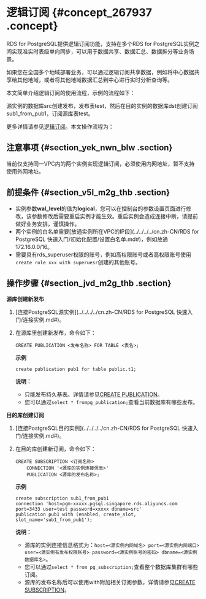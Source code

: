 # 逻辑订阅 {#concept_267937 .concept}

RDS for PostgreSQL提供逻辑订阅功能，支持在多个RDS for PostgreSQL实例之间实现准实时表级单向同步，可以用于数据共享、数据汇总、数据拆分等业务场景。

如果您在全国多个地域部署业务，可以通过逻辑订阅共享数据，例如将中心数据共享给其他地域，或者将其他地域数据汇总到中心进行实时分析查询等。

本文简单介绍逻辑订阅的使用流程，示例的流程如下：

源实例的数据库src创建发布，发布表test，然后在目的实例的数据库dst创建订阅sub1\_from\_pub1，订阅源库表test。

更多详情请参见[逻辑订阅](https://github.com/digoal/blog/blob/master/201702/20170227_01.md)。本文操作流程为：

## 注意事项 {#section_yek_nwn_blw .section}

当前仅支持同一VPC内的两个实例实现逻辑订阅，必须使用内网地址，暂不支持使用外网地址。

## 前提条件 {#section_v5l_m2g_thb .section}

-   实例参数**wal\_level**的值为**logical**，您可以在控制台的参数设置页面进行修改，该参数修改后需要重启实例才能生效。重启实例会造成连接中断，请提前做好业务安排，谨慎操作。
-   两个实例的白名单需要[放通实例所在VPC的IP段](../../../../cn.zh-CN/RDS for PostgreSQL 快速入门/初始化配置/设置白名单.md#)，例如放通172.16.0.0/16。
-   需要具有rds\_superuser权限的账号，例如高权限账号或者高权限账号使用`create role xxx with superuesr`创建的其他账号。

## 操作步骤 {#section_jvd_m2g_thb .section}

**源库创建新发布**

1.  [连接PostgreSQL源实例](../../../../cn.zh-CN/RDS for PostgreSQL 快速入门/连接实例.md#)。
2.  在源库里创建新发布，命令如下：

    ```
    CREATE PUBLICATION <发布名称> FOR TABLE <表名>;
    ```

    **示例**

    ```
    create publication pub1 for table public.t1;
    ```

    **说明：** 

    -   只能发布持久基表。详情请参见[CREATE PUBLICATION](https://www.postgresql.org/docs/10/sql-createpublication.html)。
    -   您可以通过`select * frompg_publication;`查看当前数据库有哪些发布。

**目的库创建订阅**

1.  [连接PostgreSQL目的实例](../../../../cn.zh-CN/RDS for PostgreSQL 快速入门/连接实例.md#)。
2.  在目的库创建新订阅，命令如下：

    ```
    CREATE SUBSCRIPTION <订阅名称>
        CONNECTION '<源库的实例连接信息>'
        PUBLICATION <源库的发布名称>;
    ```

    **示例**

    ```
    create subscription sub1_from_pub1 
    connection 'host=pgm-xxxxx.pgsql.singapore.rds.aliyuncs.com port=3433 user=test password=xxxxx dbname=src' 
    publication pub1 with (enabled, create_slot, slot_name='sub1_from_pub1');  
    ```

    **说明：** 

    -   源库的实例连接信息格式为：`host=<源实例内网域名> port=<源实例内网端口> user=<源实例有发布权限账号> password=<源实例账号的密码> dbname=<源实例数据库名>`。
    -   您可以通过`select * from pg_subscription;`查看整个数据库集群有哪些订阅。
    -   源库的发布名称后可以使用with附加相关订阅参数，详情请参见[CREATE SUBSCRIPTION](https://www.postgresql.org/docs/10/sql-createsubscription.html)。

